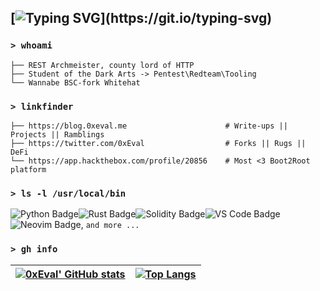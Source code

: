 ## [![Typing SVG](https://readme-typing-svg.herokuapp.com?font=Fira+Code&size=30&pause=1000&color=F70202&width=435&lines=Hello+there!)](https://git.io/typing-svg)

### `> whoami`

```
├── REST Archmeister, county lord of HTTP
├── Student of the Dark Arts -> Pentest\Redteam\Tooling
└── Wannabe BSC-fork Whitehat
```

### `> linkfinder`

```
├── https://blog.0xeval.me                      # Write-ups || Projects || Ramblings
├── https://twitter.com/0xEval                  # Forks || Rugs || DeFi
└── https://app.hackthebox.com/profile/20856    # Most <3 Boot2Root platform
```

### `> ls -l /usr/local/bin`
![Python Badge](https://img.shields.io/badge/Python-EFC656.svg?style=for-the-badge&logo=python&logoColor=black)![Rust Badge](https://img.shields.io/badge/rust-DD5527.svg?&style=for-the-badge&logo=rust&logoColor=white)![Solidity Badge](https://img.shields.io/badge/Solidity-1E1E1E?style=for-the-badge&logo=solidity&logoColor=white)![VS Code Badge](https://img.shields.io/badge/VSCode-5CA4E6?style=for-the-badge&logo=visual-studio-code&logoColor=white)![Neovim Badge](https://img.shields.io/badge/neovim-%2357A143.svg?&style=for-the-badge&logo=neovim&logoColor=white), `and more ...`

### `> gh info`

[![0xEval' GitHub stats](https://github-readme-stats.vercel.app/api?username=0xeval&show_icons=true&theme=dark&text_color=fff&border_color=79ff97&hide_title=true)](https://github.com/0xeval) | [![Top Langs](https://github-readme-stats.vercel.app/api/top-langs/?username=0xeval&theme=dark&text_color=fff&border_color=79ff97&layout=compact)](https://github.com/bugahontas) 
| ----------- | ------------ |
